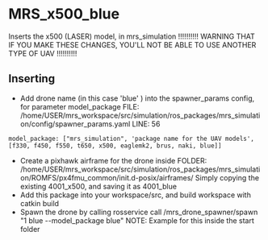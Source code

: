 # MRS_x500_blue
Inserts the x500 (LASER) model, in mrs_simulation
!!!!!!!!!! WARNING THAT IF YOU MAKE THESE CHANGES, YOU'LL NOT BE ABLE TO USE ANOTHER TYPE OF UAV !!!!!!!!!!
## Inserting
* Add drone name (in this case 'blue' ) into the spawner_params config, for parameter model_package 
FILE: /home/USER/mrs_workspace/src/simulation/ros_packages/mrs_simulation/config/spawner_params.yaml
LINE: 56
```
model_package: ["mrs_simulation", 'package name for the UAV models', [f330, f450, f550, t650, x500, eaglemk2, brus, naki, blue]]
```
* Create a pixhawk airframe for the drone inside 
FOLDER: /home/USER/mrs_workspace/src/simulation/ros_packages/mrs_simulation/ROMFS/px4fmu_common/init.d-posix/airframes/ 
Simply copying the existing 4001_x500, and saving it as 4001_blue
* Add this package into your workspace/src, and build workspace with catkin build
* Spawn the drone by calling rosservice call /mrs_drone_spawner/spawn "1 blue --model_package blue" 
  NOTE: Example for this inside the start folder 
  

